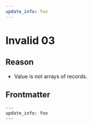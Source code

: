 ```yaml
---
update_info: foo
---
```

# Invalid 03


## Reason

- Value is not arrays of records.


## Frontmatter

```
---
update_info: foo
---
```
